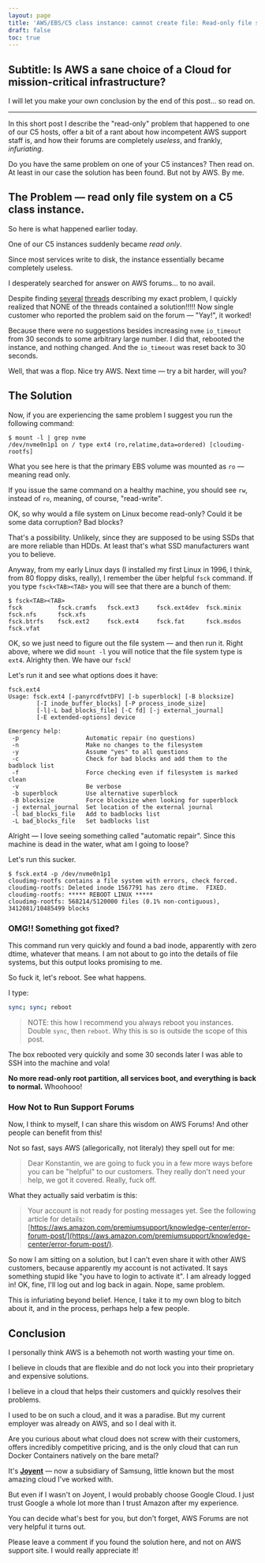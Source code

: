 ```yaml
---
layout: page
title: 'AWS/EBS/C5 class instance: cannot create file: Read-only file system'
draft: false
toc: true
---
```


## Subtitle: Is AWS a sane choice of a Cloud for mission-critical infrastructure?

I will let you make your own conclusion by the end of this post... so read on.

----

In this short post I describe the "read-only" problem that happened to one of our C5 hosts, offer a bit of a rant about how incompetent AWS support staff is, and how their forums are completely *useless*, and frankly, *infuriating*.

Do you have the same problem on one of your C5 instances? Then read on. At least in our case the solution has been found. But not by AWS. By me.

## The Problem — read only file system on a C5 class instance.

So here is what happened earlier today.

One of our C5 instances suddenly became *read only*.

Since most services write to disk, the instance essentially became completely useless.

I desperately searched for answer on AWS forums... to no avail.

Despite finding [several](https://forums.aws.amazon.com/post!post.jspa?forumID=30&threadID=269150&messageID=818393&reply=true) [threads](https://forums.aws.amazon.com/thread.jspa?messageID=818393#818393) describing my exact problem, I quickly realized that NONE of the threads contained a solution!!!!! Now single customer who reported the problem said on the forum — "Yay!", it worked!

Because there were no suggestions besides increasing `nvme` `io_timeout` from 30 seconds to some arbitrary large number. I did that, rebooted the instance, and nothing changed. And the `io_timeout` was reset back to 30 seconds.

Well, that was a flop. Nice try AWS. Next time — try a bit harder, will you?

## The Solution

Now, if you are experiencing the same problem I suggest you run the following command:

```
$ mount -l | grep nvme
/dev/nvme0n1p1 on / type ext4 (ro,relatime,data=ordered) [cloudimg-rootfs]
```

What you see here is that the primary EBS volume was mounted as `ro` — meaning read only.

If you issue the same command on a healthy machine, you should see `rw`, instead of `ro`, meaning, of course, "read-write".

OK, so why would a file system on Linux become read-only? Could it be some data corruption? Bad blocks?

That's a possibility. Unlikely, since they are supposed to be using SSDs that are more reliable than HDDs. At least that's what SSD manufacturers want you to believe.

Anyway, from my early Linux days (I installed my first Linux in 1996, I think, from 80 floppy disks, really), I remember the über helpful `fsck` command. If you type `fsck<TAB><TAB>` you will see that there are a bunch of them:

```
$ fsck<TAB><TAB>
fsck          fsck.cramfs   fsck.ext3     fsck.ext4dev  fsck.minix    fsck.nfs      fsck.xfs
fsck.btrfs    fsck.ext2     fsck.ext4     fsck.fat      fsck.msdos    fsck.vfat
```  

OK, so we just need to figure out the file system — and then run it. Right above, where we did `mount -l` you will notice that the file system type is `ext4`. Alrighty then. We have our `fsck`!

Let's run it and see what options does it have:


```
fsck.ext4
Usage: fsck.ext4 [-panyrcdfvtDFV] [-b superblock] [-B blocksize]
		[-I inode_buffer_blocks] [-P process_inode_size]
		[-l|-L bad_blocks_file] [-C fd] [-j external_journal]
		[-E extended-options] device

Emergency help:
 -p                   Automatic repair (no questions)
 -n                   Make no changes to the filesystem
 -y                   Assume "yes" to all questions
 -c                   Check for bad blocks and add them to the badblock list
 -f                   Force checking even if filesystem is marked clean
 -v                   Be verbose
 -b superblock        Use alternative superblock
 -B blocksize         Force blocksize when looking for superblock
 -j external_journal  Set location of the external journal
 -l bad_blocks_file   Add to badblocks list
 -L bad_blocks_file   Set badblocks list
```

Alright — I love seeing something called "automatic repair". Since this machine is dead in the water, what am I going to loose?

Let's run this sucker.

```
$ fsck.ext4 -p /dev/nvme0n1p1
cloudimg-rootfs contains a file system with errors, check forced.
cloudimg-rootfs: Deleted inode 1567791 has zero dtime.  FIXED.
cloudimg-rootfs: ***** REBOOT LINUX *****
cloudimg-rootfs: 568214/5120000 files (0.1% non-contiguous), 3412081/10485499 blocks
```

### OMG!! Something got fixed?

This command run very quickly and found a bad inode, apparently with zero dtime, whatever that means. I am not about to go into the details of file systems, but this output looks promising to me.

So fuck it, let's reboot. See what happens.

I type:

```bash
sync; sync; reboot
```

> NOTE: this how I recommend you always reboot you instances. Double `sync`, then `reboot`. Why this is so is outside the scope of this post.

The box rebooted very quickily and some 30 seconds later I was able to SSH into the machine and vola!

**No more read-only root partition, all services boot, and everything is back to normal.** Whoohooo!

### How Not to Run Support Forums

Now, I think to myself, I can share this wisdom on AWS Forums! And other people can benefit from this!

Not so fast, says AWS (allegorically, not literaly) they spell out for me:

> Dear Konstantin, we are going to fuck you in a few more ways before you can be "helpful" to our customers. They really don't need your help, we got it covered. Really, fuck off.

What they actually said verbatim is this:

> Your account is not ready for posting messages yet. See the following article for details: [https://aws.amazon.com/premiumsupport/knowledge-center/error-forum-post/](https://aws.amazon.com/premiumsupport/knowledge-center/error-forum-post/).

So now I am sitting on a solution, but I can't even share it with other AWS customers, because apparently my account is not activated. It says something stupid like "you have to login to activate it". I am already logged in! OK, fine, I'll log out and log back in again. Nope, same problem.

This is infuriating beyond belief. Hence, I take it to my own blog to bitch about it, and in the process, perhaps help a few people.

## Conclusion

I personally think AWS is a behemoth not worth wasting your time on.

I believe in clouds that are flexible and do not lock you into their proprietary and expensive solutions.

I believe in a cloud that helps their customers and quickly resolves their problems.

I used to be on such a cloud, and it was a paradise. But my current employer was already on AWS, and so I deal with it.

Are you curious about what cloud does not screw with their customers, offers incredibly competitive pricing, and is the only cloud that can run Docker Containers natively on the bare metal?

It's [**Joyent**](https://www.joyent.com/) — now a subsidiary of Samsung, little known but the most amazing cloud I've worked with.

But even if I wasn't on Joyent, I would probably choose Google Cloud. I just trust Google a whole lot more than I trust Amazon after my experience.

You can decide what's best for you, but don't forget, AWS Forums are not very helpful it turns out.



Please leave a comment if you found the solution here, and not on AWS support site. I would really appreciate it!
